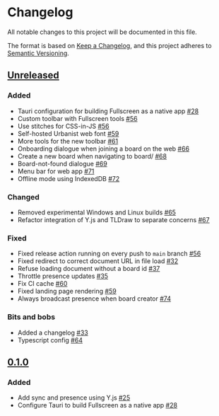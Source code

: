 # Changelog

All notable changes to this project will be documented in this file.

The format is based on [Keep a Changelog](https://keepachangelog.com/en/1.0.0/),
and this project adheres to [Semantic Versioning](https://semver.org/spec/v2.0.0.html).

## [Unreleased]

### Added

- Tauri configuration for building Fullscreen as a native app [#28](https://github.com/interalia-studio/fullscreen/pull/28)
- Custom toolbar with Fullscreen tools [#56](https://github.com/interalia-studio/fullscreen/pull/56)
- Use stitches for CSS-in-JS [#56](https://github.com/interalia-studio/fullscreen/pull/56)
- Self-hosted Urbanist web font [#59](https://github.com/interalia-studio/fullscreen/pull/59)
- More tools for the new toolbar [#61](https://github.com/interalia-studio/fullscreen/pull/61)
- Onboarding dialogue when joining a board on the web [#66](https://github.com/interalia-studio/fullscreen/pull/66)
- Create a new board when navigating to board/ [#68](https://github.com/interalia-studio/fullscreen/pull/68)
- Board-not-found dialogue [#69](https://github.com/interalia-studio/fullscreen/pull/69)
- Menu bar for web app [#71](https://github.com/interalia-studio/fullscreen/pull/71)
- Offline mode using IndexedDB [#72](https://github.com/interalia-studio/fullscreen/pull/72)

### Changed

- Removed experimental Windows and Linux builds [#65](https://github.com/interalia-studio/fullscreen/pull/65)
- Refactor integration of Y.js and TLDraw to separate concerns [#67](https://github.com/interalia-studio/fullscreen/pull/67)

### Fixed

- Fixed release action running on every push to `main` branch [#56](https://github.com/interalia-studio/fullscreen/pull/56)
- Fixed redirect to correct document URL in file load [#32](https://github.com/interalia-studio/fullscreen/pull/32)
- Refuse loading document without a board id [#37](https://github.com/interalia-studio/fullscreen/pull/37)
- Throttle presence updates [#35](https://github.com/interalia-studio/fullscreen/pull/35)
- Fix CI cache [#60](https://github.com/interalia-studio/fullscreen/pull/60)
- Fixed landing page rendering [#59](https://github.com/interalia-studio/fullscreen/pull/59)
- Always broadcast presence when board creator [#74](https://github.com/interalia-studio/fullscreen/pull/74)

### Bits and bobs

- Added a changelog [#33](https://github.com/interalia-studio/fullscreen/pull/33)
- Typescript config [#64](https://github.com/interalia-studio/fullscreen/pull/64)

## [0.1.0]

### Added

- Add sync and presence using Y.js [#25](https://github.com/interalia-studio/fullscreen/pull/25)
- Configure Tauri to build Fullscreen as a native app [#28](https://github.com/interalia-studio/fullscreen/pull/28)

[unreleased]: https://github.com/interalia-studio/fullscreen/compare/v0.1.0...HEAD
[0.1.0]: https://github.com/interalia-studio/fullscreen/releases/tag/v0.1.0

